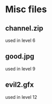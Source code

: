 # Misc files

## channel.zip
used in level 6
## good.jpg
used in level 9
## evil2.gfx
used in level 12